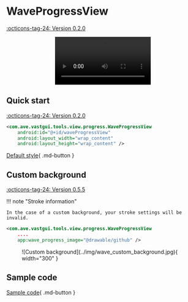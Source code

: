 # WaveProgressView

[:octicons-tag-24: Version 0.2.0](https://sakurajimamaii.github.io/AVE-DOC/version/tools/#020)

<center>
    <video width="250" controls="controls" autoplay="autoplay">
        <source src="../img/wave_progress_view.mp4" type="video/mp4">
    </video>
</center>

## Quick start

[:octicons-tag-24: Version 0.2.0](https://sakurajimamaii.github.io/AVE-DOC/version/tools/#020)

```xml
<com.ave.vastgui.tools.view.progress.WaveProgressView
    android:id="@+id/waveProgressView"
    android:layout_width="wrap_content"
    android:layout_height="wrap_content" />
```

[Default style](https://github.com/SakurajimaMaii/Android-Vast-Extension/blob/develop/libraries/VastTools/src/main/res/values/styles.xml){ .md-button }

## Custom background

[:octicons-tag-24: Version 0.5.5](https://sakurajimamaii.github.io/AVE-DOC/version/tools/#055)

!!! note "Stroke information"

    In the case of a custom background, your stroke settings will be invalid.

```xml
<com.ave.vastgui.tools.view.progress.WaveProgressView
    .... 
    app:wave_progress_image="@drawable/github" />
```

<figure markdown>
  ![Custom background](../img/wave_custom_background.jpg){ width="300" }
</figure>

## Sample code

[Sample code](https://github.com/SakurajimaMaii/Android-Vast-Extension/blob/develop/app/src/main/kotlin/com/ave/vastgui/app/activity/view/WaveProgressViewActivity.kt){ .md-button }
